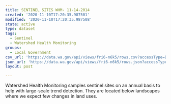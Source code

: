 ```yaml
---
title: SENTINEL SITES WHM- 11-14-2014
created: '2020-11-10T17:20:35.987501'
modified: '2020-11-10T17:20:35.987508'
state: active
type: dataset
tags:
  - Sentinel
  - Watershed Health Monitoring
groups:
  - Local Government
csv_url: 'https://data.wa.gov/api/views/fri6-n6k5/rows.csv?accessType=DOWNLOAD'
json_url: 'https://data.wa.gov/api/views/fri6-n6k5/rows.json?accessType=DOWNLOAD'
layout: post

---
```

Watershed Health Monitoring samples sentinel sites on an annual basis to help with large-scale trend detection. They are located below landscapes where we expect few changes in land uses.
